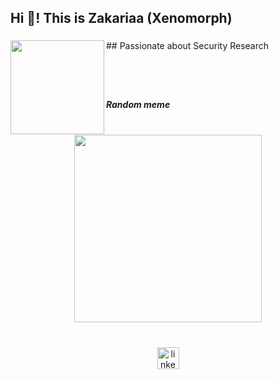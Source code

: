 <h2 align="left">Hi 👋! This is Zakariaa (Xenomorph)</h2>

###

<img align="left" height="150" src="https://images.wallpaperscraft.com/image/single/alien_eyes_black_and_white_289743_300x168.jpg"  />

###

<div id="header" align="left">
  ## Passionate about Security Research
</div>



###
<br><br>


<div align="center">
  <h5 align="left">Random meme</h5>
<br>
  <img height="300" src="https://randommeme-five.vercel.app/"  />
</div>

###

<br clear="both">

<div align="center">
  <a href="https://linkedin.com/in/zakariaahamid" target="_blank">
    <img src="https://img.shields.io/static/v1?message=LinkedIn&logo=linkedin&label=&color=0077B5&logoColor=white&labelColor=&style=for-the-badge" height="35" alt="linkedin logo"  />
  </a>
</div>

###
